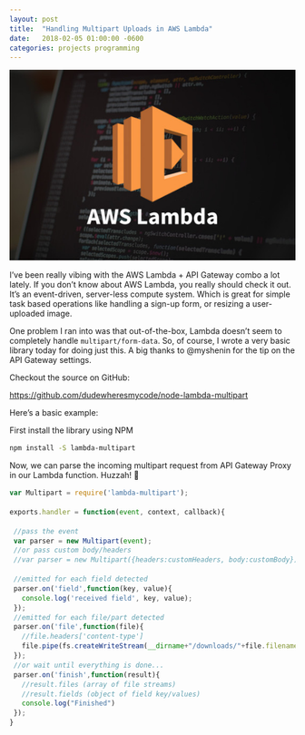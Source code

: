 ```yaml
---
layout: post
title:  "Handling Multipart Uploads in AWS Lambda"
date:   2018-02-05 01:00:00 -0600
categories: projects programming
---
```

![AWS Lambda](/assets/images/lambda.jpg)

I’ve been really vibing with the AWS Lambda + API Gateway combo a lot lately. If you don’t know about AWS Lambda, you really should check it out. It’s an event-driven, server-less compute system. Which is great for simple task based operations like handling a sign-up form, or resizing a user-uploaded image.

One problem I ran into was that out-of-the-box, Lambda doesn’t seem to completely handle `multipart/form-data`. So, of course, I wrote a very basic library today for doing just this. A big thanks to @myshenin for the tip on the API Gateway settings.

Checkout the source on GitHub:

https://github.com/dudewheresmycode/node-lambda-multipart

Here’s a basic example:

First install the library using NPM

```bash
npm install -S lambda-multipart
```

Now, we can parse the incoming multipart request from API Gateway Proxy in our Lambda function. Huzzah! 🎉

```javascript
var Multipart = require('lambda-multipart');

exports.handler = function(event, context, callback){

 //pass the event
 var parser = new Multipart(event);
 //or pass custom body/headers
 //var parser = new Multipart({headers:customHeaders, body:customBody});

 //emitted for each field detected
 parser.on('field',function(key, value){
   console.log('received field', key, value);
 });
 //emitted for each file/part detected
 parser.on('file',function(file){
   //file.headers['content-type']
   file.pipe(fs.createWriteStream(__dirname+"/downloads/"+file.filename));
 });
 //or wait until everything is done...
 parser.on('finish',function(result){
   //result.files (array of file streams)
   //result.fields (object of field key/values)
   console.log("Finished")
 });
}
```